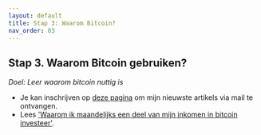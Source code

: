 ```yaml
---
layout: default
title: Stap 3: Waarom Bitcoin?
nav_order: 03
---
```


## Stap 3. Waarom Bitcoin gebruiken?
*Doel: Leer waarom bitcoin nuttig is*

- Je kan inschrijven op [deze pagina](https://bewijsvanwerk.com/#subscribe) om mijn nieuwste artikels via mail te ontvangen.
- Lees ['Waarom ik maandelijks een deel van mijn inkomen in bitcoin investeer'](https://pegulanten.nl/article/waarom-ik-maandelijks-een-deel-van-mijn-inkomen-in-bitcoin-investeer/).
